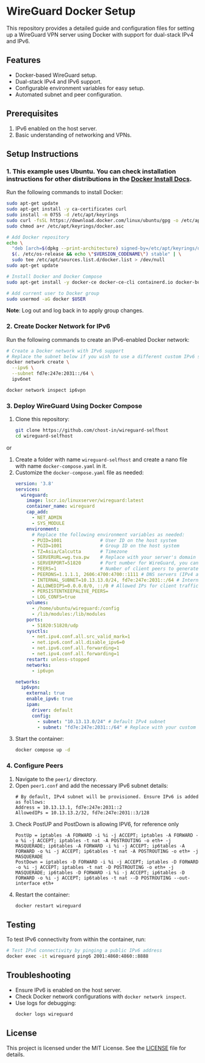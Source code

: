 # WireGuard Docker Setup

This repository provides a detailed guide and configuration files for setting up a WireGuard VPN server using Docker with support for dual-stack IPv4 and IPv6.

## Features
- Docker-based WireGuard setup.
- Dual-stack IPv4 and IPv6 support.
- Configurable environment variables for easy setup.
- Automated subnet and peer configuration.

## Prerequisites
1. IPv6 enabled on the host server.
2. Basic understanding of networking and VPNs.

## Setup Instructions

### 1. This example uses Ubuntu. You can check installation instructions for other distributions in the [Docker Install Docs](https://docs.docker.com/engine/install/ubuntu/#install-using-the-repository).
Run the following commands to install Docker:
```bash
sudo apt-get update
sudo apt-get install -y ca-certificates curl
sudo install -m 0755 -d /etc/apt/keyrings
sudo curl -fsSL https://download.docker.com/linux/ubuntu/gpg -o /etc/apt/keyrings/docker.asc
sudo chmod a+r /etc/apt/keyrings/docker.asc

# Add Docker repository
echo \
  "deb [arch=$(dpkg --print-architecture) signed-by=/etc/apt/keyrings/docker.asc] https://download.docker.com/linux/ubuntu \
  $(. /etc/os-release && echo \"$VERSION_CODENAME\") stable" | \
  sudo tee /etc/apt/sources.list.d/docker.list > /dev/null
sudo apt-get update

# Install Docker and Docker Compose
sudo apt-get install -y docker-ce docker-ce-cli containerd.io docker-buildx-plugin docker-compose-plugin

# Add current user to Docker group
sudo usermod -aG docker $USER
```
**Note**: Log out and log back in to apply group changes.

### 2. Create Docker Network for IPv6
Run the following commands to create an IPv6-enabled Docker network:
```bash
# Create a Docker network with IPv6 support
# Replace the subnet below if you wish to use a different custom IPv6 subnet
docker network create \
  --ipv6 \
  --subnet fd7e:247e:2031::/64 \
  ipv6net

docker network inspect ip6vpn
```

### 3. Deploy WireGuard Using Docker Compose
1. Clone this repository:
   ```bash
   git clone https://github.com/chost-in/wireguard-selfhost
   cd wireguard-selfhost
   ```
 or
1. Create a folder with name `wireguard-selfhost` and create a nano file with name `docker-compose.yaml` in it.
2. Customize the `docker-compose.yaml` file as needed:
   ```yaml
   version: '3.8'
   services:
     wireguard:
       image: lscr.io/linuxserver/wireguard:latest
       container_name: wireguard
       cap_add:
         - NET_ADMIN
         - SYS_MODULE
       environment:
         # Replace the following environment variables as needed:
         - PUID=1001              # User ID on the host system
         - PGID=1001              # Group ID on the host system
         - TZ=Asia/Calcutta       # Timezone
         - SERVERURL=wg.tva.pw    # Replace with your server's domain or public IP
         - SERVERPORT=51820       # Port number for WireGuard, you can change if it is already in use 
         - PEERS=1                # Number of client peers to generate
         - PEERDNS=1.1.1.1, 2606:4700:4700::1111 # DNS servers (IPv4 and IPv6 using cloudflare you can change if necessary)
         - INTERNAL_SUBNET=10.13.13.0/24, fd7e:247e:2031::/64 # Internal subnets (IPv4 and IPv6 modify it as you need)
         - ALLOWEDIPS=0.0.0.0/0, ::/0 # Allowed IPs for client traffic
         - PERSISTENTKEEPALIVE_PEERS=
         - LOG_CONFS=true
       volumes:
         - /home/ubuntu/wireguard:/config
         - /lib/modules:/lib/modules
       ports:
         - 51820:51820/udp
       sysctls:
         - net.ipv4.conf.all.src_valid_mark=1
         - net.ipv6.conf.all.disable_ipv6=0
         - net.ipv6.conf.all.forwarding=1
         - net.ipv4.conf.all.forwarding=1
       restart: unless-stopped
       networks:
         - ip6vpn

   networks:
     ip6vpn:
       external: true
       enable_ipv6: true
       ipam:
         driver: default
         config:
           - subnet: "10.13.13.0/24" # Default IPv4 subnet
           - subnet: "fd7e:247e:2031::/64" # Replace with your custom IPv6 subnet
   ```
3. Start the container:
   ```bash
   docker compose up -d
   ```

### 4. Configure Peers
1. Navigate to the `peer1/` directory.
2. Open `peer1.conf` and add the necessary IPv6 subnet details:
   ```
   # By default, IPv4 subnet will be provisioned. Ensure IPv6 is added as follows:
   Address = 10.13.13.1, fd7e:247e:2031::2
   AllowedIPs = 10.13.13.2/32, fd7e:247e:2031::3/128
   ```
3. Check PostUP and PostDown is allowing IPV6, for reference only
   ```
   PostUp = iptables -A FORWARD -i %i -j ACCEPT; iptables -A FORWARD -o %i -j ACCEPT; iptables -t nat -A POSTROUTING -o eth+ -j MASQUERADE; ip6tables -A FORWARD -i %i -j ACCEPT; ip6tables -A FORWARD -o %i -j ACCEPT; ip6tables -t nat -A POSTROUTING -o eth+ -j MASQUERADE
   PostDown = iptables -D FORWARD -i %i -j ACCEPT; iptables -D FORWARD -o %i -j ACCEPT; iptables -t nat -D POSTROUTING -o eth+ -j MASQUERADE; ip6tables -D FORWARD -i %i -j ACCEPT; ip6tables -D FORWARD -o %i -j ACCEPT; ip6tables -t nat --D POSTROUTING --out-interface eth+
   ```
4. Restart the container:
   ```bash
   docker restart wireguard
   ```

## Testing
To test IPv6 connectivity from within the container, run:
```bash
# Test IPv6 connectivity by pinging a public IPv6 address
docker exec -it wireguard ping6 2001:4860:4860::8888
```

## Troubleshooting
- Ensure IPv6 is enabled on the host server.
- Check Docker network configurations with `docker network inspect`.
- Use logs for debugging:
  ```bash
  docker logs wireguard
  ```

## License
This project is licensed under the MIT License. See the [LICENSE](LICENSE) file for details.
